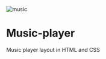 ![music](https://user-images.githubusercontent.com/44002423/109962542-9c843180-7ceb-11eb-88c7-75817a1ba059.png)
# Music-player
Music player layout in HTML and CSS

